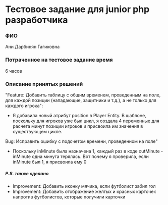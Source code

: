 # Тестовое задание для junior php разработчика

### ФИО
Ани Дарбинян Гагиковна

### Потраченное на тестовое задание время
6 часов

### Описание принятых решений
"Feature: Добавить таблицу с общим временем, проведенным на поле, для каждой позиции (нападающие, защитники и т.д.), а не только для каждого игрока":
* Я добавилa новый атрибут position в Player Entity. В шаблоне, поскольку для игроков уже был цикл, я создалa 4 переменные для расчета минут позиции игроков и присвоилa им значения в существующем цикле.

Bug: Исправить ошибку с подсчетом времени, проведенном на поле"
* Поскольку inMinute былa назначенa 1, каждый раз в коде outMinute - inMinute однa минутa терялась. Вот почему я проверилa, если inMinute был 1, я присвоилa ему 0
 
 ##### P.S. также сделано
* Improvement: Добавить иконку мячика, если футболист забил гол
*  Improvement: Добавить отображение желтых и красных карточек напротив футболистов, которые получили карточки